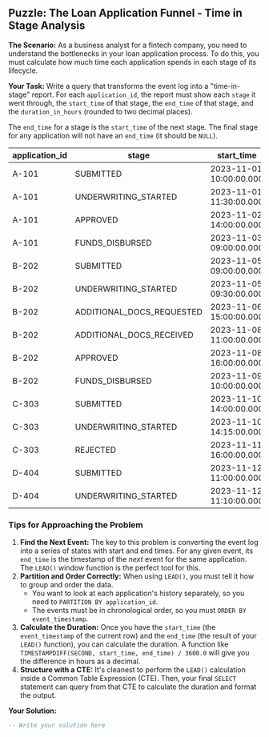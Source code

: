 ## Puzzle: The Loan Application Funnel - Time in Stage Analysis

**The Scenario:** As a business analyst for a fintech company, you need to understand the bottlenecks in your loan application process. To do this, you must calculate how much time each application spends in each stage of its lifecycle.

**Your Task:** Write a query that transforms the event log into a "time-in-stage" report. For each `application_id`, the report must show each `stage` it went through, the `start_time` of that stage, the `end_time` of that stage, and the `duration_in_hours` (rounded to two decimal places).

The `end_time` for a stage is the `start_time` of the next stage. The final stage for any application will not have an `end_time` (it should be `NULL`).

| **application_id** | **stage**           | **start_time**    | **end_time**      | **duration_in_hours** |
| ------------------------ | ------------------------- | ----------------------- | ----------------------- | --------------------------- |
| A-101                    | SUBMITTED                 | 2023-11-01 10:00:00.000 | 2023-11-01 11:30:00.000 | 1.50                        |
| A-101                    | UNDERWRITING_STARTED      | 2023-11-01 11:30:00.000 | 2023-11-02 14:00:00.000 | 26.50                       |
| A-101                    | APPROVED                  | 2023-11-02 14:00:00.000 | 2023-11-03 09:00:00.000 | 19.00                       |
| A-101                    | FUNDS_DISBURSED           | 2023-11-03 09:00:00.000 | NULL                    | NULL                        |
| B-202                    | SUBMITTED                 | 2023-11-05 09:00:00.000 | 2023-11-05 09:30:00.000 | 0.50                        |
| B-202                    | UNDERWRITING_STARTED      | 2023-11-05 09:30:00.000 | 2023-11-06 15:00:00.000 | 29.50                       |
| B-202                    | ADDITIONAL_DOCS_REQUESTED | 2023-11-06 15:00:00.000 | 2023-11-08 11:00:00.000 | 44.00                       |
| B-202                    | ADDITIONAL_DOCS_RECEIVED  | 2023-11-08 11:00:00.000 | 2023-11-08 16:00:00.000 | 5.00                        |
| B-202                    | APPROVED                  | 2023-11-08 16:00:00.000 | 2023-11-09 10:00:00.000 | 18.00                       |
| B-202                    | FUNDS_DISBURSED           | 2023-11-09 10:00:00.000 | NULL                    | NULL                        |
| C-303                    | SUBMITTED                 | 2023-11-10 14:00:00.000 | 2023-11-10 14:15:00.000 | 0.25                        |
| C-303                    | UNDERWRITING_STARTED      | 2023-11-10 14:15:00.000 | 2023-11-11 16:00:00.000 | 25.75                       |
| C-303                    | REJECTED                  | 2023-11-11 16:00:00.000 | NULL                    | NULL                        |
| D-404                    | SUBMITTED                 | 2023-11-12 11:00:00.000 | 2023-11-12 11:10:00.000 | 0.17                        |
| D-404                    | UNDERWRITING_STARTED      | 2023-11-12 11:10:00.000 | NULL                    | NULL                        |

### Tips for Approaching the Problem

1. **Find the Next Event:** The key to this problem is converting the event log into a series of states with start and end times. For any given event, its `end_time` is the timestamp of the *next* event for the same application. The `LEAD()` window function is the perfect tool for this.
2. **Partition and Order Correctly:** When using `LEAD()`, you must tell it how to group and order the data.
   * You want to look at each application's history separately, so you need to `PARTITION BY application_id`.
   * The events must be in chronological order, so you must `ORDER BY event_timestamp`.
3. **Calculate the Duration:** Once you have the `start_time` (the `event_timestamp` of the current row) and the `end_time` (the result of your `LEAD()` function), you can calculate the duration. A function like `TIMESTAMPDIFF(SECOND, start_time, end_time) / 3600.0` will give you the difference in hours as a decimal.
4. **Structure with a CTE:** It's cleanest to perform the `LEAD()` calculation inside a Common Table Expression (CTE). Then, your final `SELECT` statement can query from that CTE to calculate the duration and format the output.

**Your Solution:**

```sql
-- Write your solution here
```
